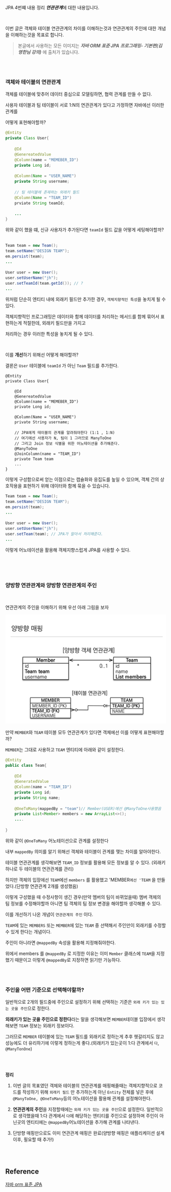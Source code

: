 
JPA 4번쨰 내용 정리 ***연관관계***에 대한 내용입니다.

</br>

이번 글은 객체와 테이블 연관관계의 차이를 이해하는것과 연관관계의 주인에 대한 개념을 이해하는것을 목표로 합니다.

> 본글에서 사용하는 모든 이미지는 ***자바 ORM 표준 JPA 프로그래밍- 기본편(김영한님 강의)*** 에 출처가 있습니다.

</br>
</br>

### 객체와 테이블의 연관관계

객체를 테이블에 맞추어 데이터 중심으로 모델링하면, 협력 관계를 만들 수 없다.

사용자 테이블과 팀 테이블이 서로 1:N의 연관관계가 있다고 가정하면 자바에선 이러한 관계를 

어떻게 표현해야할까?

``` java
@Entity
private Class User{

    @Id
    @GenereatedValue
    @Column(name = "MEMEBER_ID")
    private Long id;

    @Column(Name = "USER_NAME")
    private String username;

    // 팀 테이블에 존재하는 외래키 필드
    @Column(Name = "TEAM_ID")
    prviate String teamId;

    ...
}
```
위와 같이 했을 떄, 신규 사용자가 추가된다면 `teamId` 필드 값을 어떻게 세팅해야할까?

``` java

Team team = new Team();
team.setName("DESIGN TEAM");
em.persist(team);
...

User user = new User();
user.setUserName("jh");
user.setTeamId(team.getId()); // ?
...
```

위처럼 단순히 엔티티 내에 외래키 필드만 추가한 경우, `객체지향적인 특성`을 놓치게 될 수 있다.

객체지향적인 프로그래밍은 데이터와 함께 데이터를 처리하는 메서드를 함께 묶어서 표현하는게 적절한데, 외래키 필드만을 가지고

처리하는 경우 이러한 특성을 놓치게 될 수 있다.

</br>

이를 **개선**하기 위해선 어떻게 해야할까?

결론은 `User` 테이블에 `teamId` 가 아닌 `Team` 필드를 추가한다.

```
@Entity
private Class User{

    @Id
    @GenereatedValue
    @Column(name = "MEMEBER_ID")
    private Long id;

    @Column(Name = "USER_NAME")
    private String username;

    // JPA에게 테이블의 관계를 알려줘야한다 (1:1 , 1:N)
    // 여기에선 사용자가 N, 팀이 1 그러므로 ManyToOne
    // 그리고 Join 정보 식별을 위한 어노테이션을 추가해준다.
    @ManyToOne
    @JoinColumn(name = "TEAM_ID")
    private Team team
    ...
}
```
이렇게 구성함으로써 얻는 이점으로는 캡슐화와 응집도를 높일 수 있으며, 객체 간의 상호작용을 표현하기 위해 데이터와 함께 묶을 수 있습니다.

``` java
Team team = new Team();
team.setName("DESIGN TEAM");
em.persist(team);
...

User user = new User();
user.setUserName("jh");
user.setTeam(team); // JPA가 알아서 처리해준다.
...
```

이렇게 어노테이션을 활용해 객체지향스럽게 JPA를 사용할 수 있다.

</br>
</br>
</br>

### 양방향 연관관계와 양방향 연관관계의 주인

</br>

연관관계의 주인을 이해하기 위해 우선 아래 그림을 보자

![Alt text](./image/양방향연관관계그림1.png)

만약 `MEMBER`와 `TEAM` 테이블 모두 연관관계가 있다면 객체에선 이를 어떻게 표현해야할까?

`MEMBER`는 그대로 사용하고 `TEAM` 엔티티에 아래와 같이 설정한다.

```java
@Entity
public class Team{

    @Id
    @GeneratedValue
    @Column(name = "TEAM_ID")
    private Long id;
    private String name;

    @OneToMany(mappedBy = "team")// Member(USER)에선 @ManyToOne사용했음
    private List<Member> members = new ArrayList<>();
    ....
    
}
```

위와 같이 `@OneToMany` 어노테이션으로 관계를 설정한다

내부 `mappedBy` 의미를 알기 위해선 객체와 테이블이 관계를 맺는 차이를 알아야한다.

테이블 연관관계를 생각해보면 `TEAM_ID` 정보를 활용해 모든 정보를 알 수 있다.
(외래키 하나로 두 테이블의 연관관계를 관리)

하지만 객체의 입장에선 `TEAM`에선 `members` 를 활용했고 'MEMBER`에선 'TEAM` 을 만들었다.(단방향 연관관계 2개를 생성했음)

이렇게 구성했을 때 수정사항이 생긴 경우(만약 멤버의 팀이 바뀌었을때) 멤버 객체의 팀 정보를 수정해야할까 아니면 팀 객체의 팀 정보 변경을 해야할까 생각해볼 수 있다.

이를 개선하기 나온 개념이 `연관관계의 주인` 이다.

`TEAM`에 있는 `MEMBERS` 또는 `MEMBER`에 있는 `TEAM` 중 선택해서 주인만이 외래키를 수정할 수 있게 한다는 개념이다.

주인이 아니라면 `@mappedBy` 속성을 활용해 지정해줘야한다.

위에서 members 를 `@mappedBy` 로 지정한 이유는 이미 `Member` 클래스에 `TEAM`을 지정했기 때문이고 이렇게 `@mappedBy`로 지정하면 읽기만 가능하다.

</br>
</br>

### 주인을 어떤 기준으로 선택해야할까?

일반적으로 2개의 필드중에 주인으로 설정하기 위해 선택하는 기준은 `외래 키가 있는 있는 곳을 주인`으로 정한다.

**외래키가 있는 곳을 주인으로 정한다**라는 말을 생각해보면 `MEMBER`테이블 입장에서 생각해보면 `TEAM` 정보는 외래키 정보이다. 

그러므로 `MEMBER` 테이블에 있는 `TEAM` 필드를 외래키로 정하는게 추후 헷갈리지도 않고 성능에도 더 유리하기에 이렇게 정하는게 좋다.(외래키가 있는곳이 1:다 관계에서 `다`, `@ManyTonOne`)

</br>
</br>


**정리**

1. 이번 글의 목표였던 객체와 테이블의 연관관계를 매핑해줄때는 객체지향적으로 코드를 작성하기 위해 `외래키 필드` 만 추가하는게 아닌 `Entity` 전체를 넣은 후에 `@ManyToOne, @OneToMany`등의 어노테이션을 활용해 관계를 설정해야한다.

2. **연관관계의 주인**을 지정할때에는 `외래 키가 있는 곳을 주인`으로 설정한다.
일반적으로 생각했을때 1:다 관계에서 `다`에 해당하는 엔티티를 주인으로 설정하며 주인이 아닌곳의 엔티티에는 `@mappedBy`어노테이션을 추가해 관계를 나타낸다.

3. 단방향 매핑만으로도 이미 연관관계 매핑은 완료(양방향 매핑은 애플리케이션 설계 이후, 필요할 때 추가!)

</br>
</br>

## Reference

[자바 orm 표준 JPA](https://www.inflearn.com/course/ORM-JPA-Basic/dashboard)
